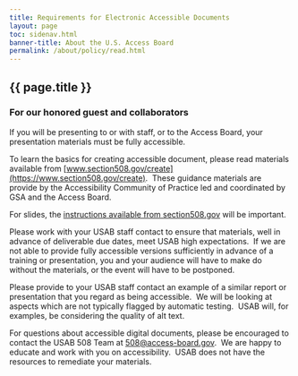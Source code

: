 ```yaml
---
title: Requirements for Electronic Accessible Documents
layout: page
toc: sidenav.html
banner-title: About the U.S. Access Board
permalink: /about/policy/read.html
---
```


## {{ page.title }}

### For our honored guest and collaborators

If you will be presenting to or with staff, or to the Access Board, your presentation materials must be fully accessible.

To learn the basics for creating accessible document, please read materials available from [www.section508.gov/create](https://www.section508.gov/create).  These guidance materials are provide by the Accessibility Community of Practice led and coordinated by GSA and the Access Board.

For slides, the [instructions available from section508.gov](https://www.section508.gov/create/presentations/) will be important.

Please work with your USAB staff contact to ensure that materials, well in advance of deliverable due dates, meet USAB high expectations.  If we are not able to provide fully accessible versions sufficiently in advance of a training or presentation, you and your audience will have to make do without the materials, or the event will have to be postponed.

Please provide to your USAB staff contact an example of a similar report or presentation that you regard as being accessible.  We will be looking at aspects which are not typically flagged by automatic testing.  USAB will, for examples, be considering the quality of alt text.

For questions about accessible digital documents, please be encouraged to contact the USAB 508 Team at <508@access-board.gov>.  We are happy to educate and work with you on accessibility.  USAB does not have the resources to remediate your materials.
